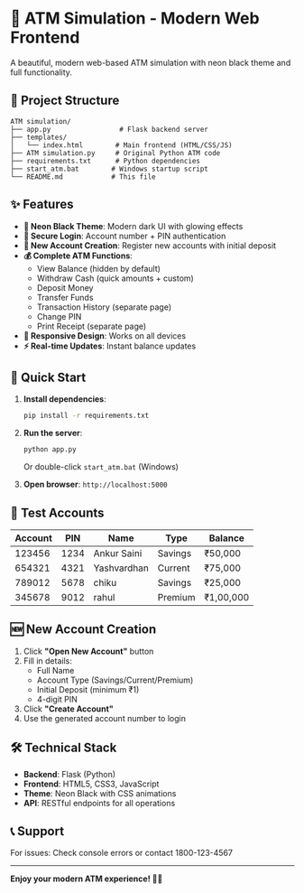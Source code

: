 # 🏦 ATM Simulation - Modern Web Frontend

A beautiful, modern web-based ATM simulation with neon black theme and full functionality.

## 📁 Project Structure

```
ATM simulation/
├── app.py                 # Flask backend server
├── templates/
│   └── index.html        # Main frontend (HTML/CSS/JS)
├── ATM simulation.py     # Original Python ATM code
├── requirements.txt      # Python dependencies
├── start_atm.bat        # Windows startup script
└── README.md            # This file
```

## ✨ Features

- **🎨 Neon Black Theme**: Modern dark UI with glowing effects
- **🔐 Secure Login**: Account number + PIN authentication
- **📝 New Account Creation**: Register new accounts with initial deposit
- **💰 Complete ATM Functions**:
  - View Balance (hidden by default)
  - Withdraw Cash (quick amounts + custom)
  - Deposit Money
  - Transfer Funds
  - Transaction History (separate page)
  - Change PIN
  - Print Receipt (separate page)
- **📱 Responsive Design**: Works on all devices
- **⚡ Real-time Updates**: Instant balance updates

## 🚀 Quick Start

1. **Install dependencies**:
   ```bash
   pip install -r requirements.txt
   ```

2. **Run the server**:
   ```bash
   python app.py
   ```
   Or double-click `start_atm.bat` (Windows)

3. **Open browser**: `http://localhost:5000`

## 👤 Test Accounts

| Account | PIN | Name | Type | Balance |
|---------|-----|------|------|---------|
| 123456 | 1234 | Ankur Saini | Savings | ₹50,000 |
| 654321 | 4321 | Yashvardhan | Current | ₹75,000 |
| 789012 | 5678 | chiku | Savings | ₹25,000 |
| 345678 | 9012 | rahul | Premium | ₹1,00,000 |

## 🆕 New Account Creation

1. Click **"Open New Account"** button
2. Fill in details:
   - Full Name
   - Account Type (Savings/Current/Premium)
   - Initial Deposit (minimum ₹1)
   - 4-digit PIN
3. Click **"Create Account"**
4. Use the generated account number to login

## 🛠️ Technical Stack

- **Backend**: Flask (Python)
- **Frontend**: HTML5, CSS3, JavaScript
- **Theme**: Neon Black with CSS animations
- **API**: RESTful endpoints for all operations

## 📞 Support

For issues: Check console errors or contact 1800-123-4567

---

**Enjoy your modern ATM experience! 🏦✨** 
